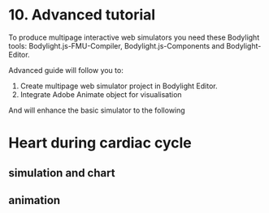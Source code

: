 # 10. Advanced tutorial

To produce multipage interactive web simulators you need these Bodylight tools: Bodylight.js-FMU-Compiler, Bodylight.js-Components and Bodylight-Editor. 

Advanced guide will follow you to:
1. Create multipage web simulator project in Bodylight Editor.
2. Integrate Adobe Animate object for visualisation

And will enhance the basic simulator to the following 

<div class="w3-card">

# Heart during cardiac cycle
<div class="w3-row">
<div class="w3-twothird">

## simulation and chart
<bdl-fmi id="idfmi" src="Physiolibrary_Fluid_Examples_Fernandez2013_PulsatileCirculation.js" fminame="Physiolibrary_Fluid_Examples_Fernandez2013_PulsatileCirculation" tolerance="0.000001" starttime="0" fstepsize="0.01" guid="{a786b906-f58b-4014-8c9b-5df08bd77f4b}" valuereferences="637534370,637534288,637534348,637534458,637534516,637534313,637534482" valuelabels="aortaPressure.pressure,mitralValve.open,aorticValve.open,tricuspidValve.open,pulmonaryValve.open,leftVentricle.volume,rightVentricle.volume,aorta.pressure" inputs="id1,16777329,1,60" inputlabels="heartRate.k"></bdl-fmi>

<bdl-range id="id1" title="heart rate" min="40" max="180" default="60" step="1" maxlength="2"></bdl-range>

<bdl-chartjs-time id="id10" width="300" height="200" fromid="idfmi" labels="Pressure in Aorta [mmHg]" initialdata="" refindex="0" refvalues="1"
convertors="x/133.322-760"></bdl-chartjs-time>
</div>
<div class="w3-third">

## animation
<bdl-animate-adobe src="CardiaccycleStage.js" width="200" height="200" name="Faze_srdce" fromid="idfmi"></bdl-animate-adobe>

<bdl-bind2a findex="1" aname="ValveMV_anim" amin="99" amax="0" fmin="0" fmax="1"></bdl-bind2a>
<bdl-bind2a findex="2" aname="ValveAOV_anim" amin="0" amax="99" fmin="0" fmax="1"></bdl-bind2a>
<bdl-bind2a findex="3" aname="ValveTV_anim" amin="99" amax="0" fmin="0" fmax="1"></bdl-bind2a>
<bdl-bind2a findex="4" aname="ValvePV_anim" amin="0" amax="99" fmin="0" fmax="1"></bdl-bind2a>
<bdl-bind2a findex="5" aname="ventricles.ventriclesTotal.VentricleLeft_anim" amin="100" amax="0" fmin="0.00015" fmax="0.00021"></bdl-bind2a>
<bdl-bind2a findex="6" aname="ventricles.ventriclesTotal.children.0.VentricleRight_anim" amin="100" amax="0" fmin="0.00012" fmax="0.00018"></bdl-bind2a>

</div>
</div>


</div>


